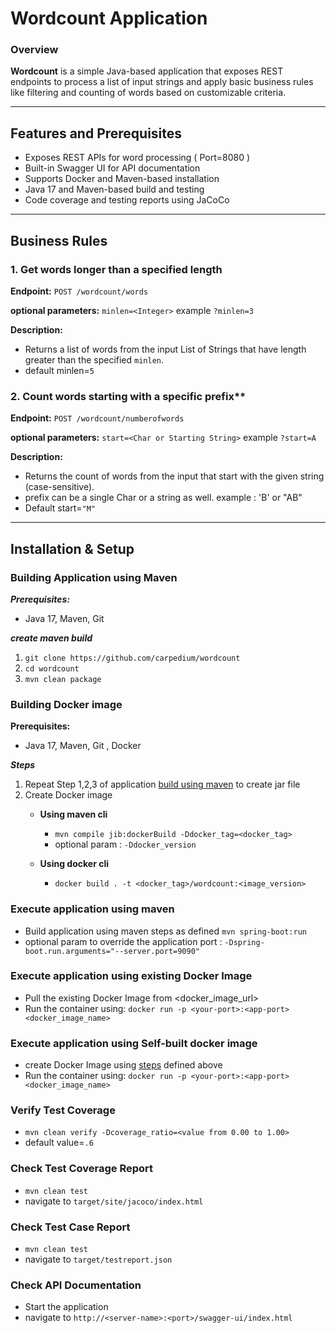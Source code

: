 # Wordcount Application
### Overview
**Wordcount** is a simple Java-based application that exposes REST endpoints to process a list of input strings and apply basic business rules like filtering and counting of words based on customizable criteria.

---
## Features and Prerequisites

- Exposes REST APIs for word processing ( Port=8080 )
- Built-in Swagger UI for API documentation
- Supports Docker and Maven-based installation
- Java 17 and Maven-based build and testing
- Code coverage and testing reports using JaCoCo

---
## Business Rules

### 1. Get words longer than a specified length



   **Endpoint:**   `POST /wordcount/words`  
   
   **optional parameters:**   `minlen=<Integer>` example `?minlen=3`
   
   **Description:**
   - Returns a list of words from the input List of Strings that have length greater than the specified `minlen`.
   - default minlen=` 5 `

                          
### 2. Count words starting with a specific prefix**  

   **Endpoint:**   `POST /wordcount/numberofwords`  
   
   **optional parameters:**   `start=<Char or Starting String>` example `?start=A`
   
   **Description:**
   - Returns the count of words from the input that start with the given string (case-sensitive).
   - prefix can be a single Char or a string as well. example : 'B' or  "AB"
   - Default start=` "M" `

-----

## Installation & Setup 
### Building Application using Maven

***Prerequisites:***
- Java 17, Maven, Git 

***create maven build***
1. `git clone https://github.com/carpedium/wordcount`
2. `cd wordcount`
3. `mvn clean package` 


### Building Docker image
  
**Prerequisites:**
- Java 17, Maven, Git , Docker

***Steps***
1. Repeat Step 1,2,3 of application [build using maven](https://github.com/carpedium/wordcount/edit/main/README.md#building-application-using-maven) to create jar file
2. Create Docker image
    - **Using maven cli**
    
		- `mvn compile jib:dockerBuild -Ddocker_tag=<docker_tag>`
		- optional param : `-Ddocker_version`
    
    - **Using docker cli**
    
		- `docker build . -t <docker_tag>/wordcount:<image_version>`
    
### Execute application using maven
- Build application using maven steps as defined
`mvn spring-boot:run` 
- optional param to override the application port :
    `-Dspring-boot.run.arguments="--server.port=9090"`
     
       
### Execute application using existing Docker Image
- Pull the existing Docker Image from <docker_image_url>
- Run the container using:  `docker run -p <your-port>:<app-port> <docker_image_name>`

### Execute application using Self-built docker image
- create Docker Image using [steps](https://github.com/carpedium/wordcount/edit/main/README.md#building-docker-image) defined above
- Run the container using:  `docker run -p <your-port>:<app-port> <docker_image_name>`

### Verify Test Coverage 

- `mvn clean verify -Dcoverage_ratio=<value from 0.00 to 1.00>`
- default value=`.6`

### Check Test Coverage Report
- `mvn clean test`
- navigate to `target/site/jacoco/index.html`

### Check Test Case Report
- `mvn clean test`
- navigate to `target/testreport.json`

### Check API Documentation
- Start the application
- navigate to `http://<server-name>:<port>/swagger-ui/index.html`


